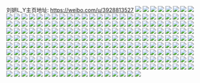 刘妍L_Y主页地址: https://weibo.com/u/3928813527 
![](https://wx4.sinaimg.cn/mw2000/ea2cefd7gy1h96m8cbthmj20u014048f.jpg) 
![](https://wx4.sinaimg.cn/mw2000/ea2cefd7gy1h96m8dnv36j20u0140gyz.jpg) 
![](https://wx4.sinaimg.cn/mw2000/ea2cefd7ly1h8wbjdrfgrj20u0140qd8.jpg) 
![](https://wx4.sinaimg.cn/mw2000/ea2cefd7ly1h8wbjdjdhrj20u00vtdr7.jpg) 
![](https://wx4.sinaimg.cn/mw2000/ea2cefd7ly1h8f6zxdt32j20u0140gv0.jpg) 
![](https://wx4.sinaimg.cn/mw2000/ea2cefd7ly1h8f6zxplwij20u014048g.jpg) 
![](https://wx4.sinaimg.cn/mw2000/ea2cefd7ly1h8f6zy2rg2j20u00u0tcu.jpg) 
![](https://wx4.sinaimg.cn/mw2000/ea2cefd7ly1h8f6zya5f0j20u00ynwmq.jpg) 
![](https://wx4.sinaimg.cn/mw2000/ea2cefd7ly1h8cv99n3rtj20u0140qbd.jpg) 
![](https://wx4.sinaimg.cn/mw2000/ea2cefd7ly1h8cv99adbpj20u0140ai1.jpg) 
![](https://wx4.sinaimg.cn/mw2000/ea2cefd7ly1h8bc3wzk9oj20u0140n5q.jpg) 
![](https://wx4.sinaimg.cn/mw2000/ea2cefd7ly1h8bc3xc0qrj20u00ytk1j.jpg) 
![](https://wx4.sinaimg.cn/mw2000/ea2cefd7ly1h8bc3xmas9j20u012810r.jpg) 
![](https://wx4.sinaimg.cn/mw2000/ea2cefd7ly1h86rubzpmpj20u0140qaq.jpg) 
![](https://wx4.sinaimg.cn/mw2000/ea2cefd7ly1h86rudrqtpj20u01400zo.jpg) 
![](https://wx4.sinaimg.cn/mw2000/ea2cefd7ly1h7z0sh03pbj20u00u013x.jpg) 
![](https://wx4.sinaimg.cn/mw2000/ea2cefd7ly1h6hwyodmvfj20wi16y0uu.jpg) 
![](https://wx4.sinaimg.cn/mw2000/ea2cefd7ly1h6hwynhy5ij20u00u0dhf.jpg) 
![](https://wx4.sinaimg.cn/mw2000/ea2cefd7ly1h5mskgcrzkj20u00u0dn1.jpg) 
![](https://wx4.sinaimg.cn/mw2000/ea2cefd7ly1h5mskgq99aj20u0140gvz.jpg) 
![](https://wx4.sinaimg.cn/mw2000/ea2cefd7ly1h4r3k0uf6tj20u014047c.jpg) 
![](https://wx4.sinaimg.cn/mw2000/ea2cefd7ly1h4q1i4olv0j20u01907c7.jpg) 
![](https://wx4.sinaimg.cn/mw2000/ea2cefd7ly1h3t14gs9nej20u0140k1g.jpg) 
![](https://wx4.sinaimg.cn/mw2000/ea2cefd7ly1h3qlh4ujzrj20p70qhdip.jpg) 
![](https://wx4.sinaimg.cn/mw2000/ea2cefd7ly1h3qlh4a3fmj20u0141q9n.jpg) 
![](https://wx4.sinaimg.cn/mw2000/ea2cefd7ly1h3n6vy6cbqj21mc25snpe.jpg) 
![](https://wx4.sinaimg.cn/mw2000/ea2cefd7ly1h3kwvaplgpj20u0140tar.jpg) 
![](https://wx4.sinaimg.cn/mw2000/ea2cefd7ly1h3kwvaeoaxj20u0141tcj.jpg) 
![](https://wx4.sinaimg.cn/mw2000/ea2cefd7ly1h3ihxhzd18j20u0140n2f.jpg) 
![](https://wx4.sinaimg.cn/mw2000/ea2cefd7ly1h3ihxi8emzj20o10w2dhz.jpg) 
![](https://wx4.sinaimg.cn/mw2000/ea2cefd7ly1h38w9bb9m2j20u0140113.jpg) 
![](https://wx4.sinaimg.cn/mw2000/ea2cefd7ly1h370pbl156j20u0140n8g.jpg) 
![](https://wx4.sinaimg.cn/mw2000/ea2cefd7ly1h370pbv1pwj20u014cdrm.jpg) 
![](https://wx4.sinaimg.cn/mw2000/ea2cefd7ly1h370pc4iloj20u01407io.jpg) 
![](https://wx4.sinaimg.cn/mw2000/ea2cefd7ly1h370pcff0bj20u0140alo.jpg) 
![](https://wx4.sinaimg.cn/mw2000/ea2cefd7ly1h370pcm59nj20u00u0gt4.jpg) 
![](https://wx4.sinaimg.cn/mw2000/ea2cefd7ly1h370pcv1sqj20u0140qj0.jpg) 
![](https://wx4.sinaimg.cn/mw2000/ea2cefd7ly1h370pbbkigj20u01407l5.jpg) 
![](https://wx4.sinaimg.cn/mw2000/ea2cefd7ly1h370pd407yj20u013l11t.jpg) 
![](https://wx4.sinaimg.cn/mw2000/ea2cefd7ly1h370pdm9ubj20u0140tjl.jpg) 
![](https://wx4.sinaimg.cn/mw2000/ea2cefd7ly1h370pddg83j20u0140qe1.jpg) 
![](https://wx4.sinaimg.cn/mw2000/ea2cefd7ly1h359y2ebu2j20u0140wmk.jpg) 
![](https://wx4.sinaimg.cn/mw2000/ea2cefd7ly1h359y2mboqj20u0140aid.jpg) 
![](https://wx4.sinaimg.cn/mw2000/ea2cefd7ly1h359y1s5wuj20u0140qh4.jpg) 
![](https://wx4.sinaimg.cn/mw2000/ea2cefd7ly1h359y2vpzgj20u0141gxf.jpg) 
![](https://wx4.sinaimg.cn/mw2000/ea2cefd7ly1h34257gowmj20u0140q9y.jpg) 
![](https://wx4.sinaimg.cn/mw2000/ea2cefd7ly1h342587aqzj20u0140ag9.jpg) 
![](https://wx4.sinaimg.cn/mw2000/ea2cefd7ly1h34258jltej20u01400yv.jpg) 
![](https://wx4.sinaimg.cn/mw2000/ea2cefd7ly1h34256x4y1j20u0140dm2.jpg) 
![](https://wx4.sinaimg.cn/mw2000/ea2cefd7ly1h2lqz724bpj21b11qqb29.jpg) 
![](https://wx4.sinaimg.cn/mw2000/ea2cefd7ly1h2lqz8w1h0j22c0340npe.jpg) 
![](https://wx4.sinaimg.cn/mw2000/ea2cefd7ly1h2lqzauvmej228u2zsb2b.jpg) 
![](https://wx4.sinaimg.cn/mw2000/ea2cefd7ly1h2lqz64m55j21xu2l41ky.jpg) 
![](https://wx4.sinaimg.cn/mw2000/ea2cefd7ly1h2lqz4lodpj21u92gdu0y.jpg) 
![](https://wx4.sinaimg.cn/mw2000/ea2cefd7ly1h2lqzcq6b6j21o02804qq.jpg) 
![](https://wx4.sinaimg.cn/mw2000/ea2cefd7ly1h2gizctw7fj21sc2dsnpf.jpg) 
![](https://wx4.sinaimg.cn/mw2000/ea2cefd7ly1h2gizd8hphj20u00u0gqa.jpg) 
![](https://wx4.sinaimg.cn/mw2000/ea2cefd7ly1h29atpff4uj21o0280hdv.jpg) 
![](https://wx4.sinaimg.cn/mw2000/ea2cefd7ly1h24q8a1ep7j20u0140wnv.jpg) 
![](https://wx4.sinaimg.cn/mw2000/ea2cefd7ly1h237wqflmdj20u00u0n51.jpg) 
![](https://wx4.sinaimg.cn/mw2000/ea2cefd7ly1h237wpqdtmj20u01150zs.jpg) 
![](https://wx4.sinaimg.cn/mw2000/ea2cefd7ly1h21jvd3es0j20u0140n3d.jpg) 
![](https://wx4.sinaimg.cn/mw2000/ea2cefd7ly1h10eie473oj210d1chx0d.jpg) 
![](https://wx4.sinaimg.cn/mw2000/ea2cefd7ly1h10eid4jplj219q1lx7wh.jpg) 
![](https://wx4.sinaimg.cn/mw2000/ea2cefd7ly1h0j3o7x1a7j20u00u0n3h.jpg) 
![](https://wx4.sinaimg.cn/mw2000/ea2cefd7ly1h0j3o6toeej20u0141476.jpg) 
![](https://wx4.sinaimg.cn/mw2000/ea2cefd7ly1h0j3o7b9h1j20u0140n5s.jpg) 
![](https://wx4.sinaimg.cn/mw2000/ea2cefd7ly1h0j3o8fwcaj20mh0u0wmz.jpg) 
![](https://wx4.sinaimg.cn/mw2000/ea2cefd7ly1h0i42jyjb3j20u00xltdw.jpg) 
![](https://wx4.sinaimg.cn/mw2000/ea2cefd7ly1h0i42kldkej20u0140doe.jpg) 
![](https://wx4.sinaimg.cn/mw2000/ea2cefd7ly1h0i42lawosj20u01400yo.jpg) 
![](https://wx4.sinaimg.cn/mw2000/ea2cefd7ly1h09qiksjdwj20u00u0jwa.jpg) 
![](https://wx4.sinaimg.cn/mw2000/ea2cefd7ly1gz1r15xwnjj20u0140qcy.jpg) 
![](https://wx4.sinaimg.cn/mw2000/ea2cefd7ly1gz1r16mbt5j20u10u0n3p.jpg) 
![](https://wx4.sinaimg.cn/mw2000/ea2cefd7ly1gyvyqvgqh8j20u018vjy4.jpg) 
![](https://wx4.sinaimg.cn/mw2000/ea2cefd7ly1gypzb6ju82j20u0141qax.jpg) 
![](https://wx4.sinaimg.cn/mw2000/ea2cefd7ly1gy020qul2pj20u00z0wk3.jpg) 
![](https://wx4.sinaimg.cn/mw2000/004hSTS7ly1gvbwyahxwjj60u00u0qab02.jpg) 
![](https://wx4.sinaimg.cn/mw2000/004hSTS7ly1gvbwya5purj60u00u0gt602.jpg) 
![](https://wx4.sinaimg.cn/mw2000/004hSTS7ly1gvbwyar7soj60u00u0jyj02.jpg) 
![](https://wx4.sinaimg.cn/mw2000/004hSTS7ly1gvbegheu33j616o1kwe8102.jpg) 
![](https://wx4.sinaimg.cn/mw2000/004hSTS7ly1gvbegofnl9j616o1kwhdt02.jpg) 
![](https://wx4.sinaimg.cn/mw2000/004hSTS7ly1gv8b26w0nyj60sh1kwttn02.jpg) 
![](https://wx4.sinaimg.cn/mw2000/004hSTS7ly1gv6hcavsf2j616o1kwb2902.jpg) 
![](https://wx4.sinaimg.cn/mw2000/ea2cefd7ly1grhn66aw27j20u018zk16.jpg) 
![](https://wx4.sinaimg.cn/mw2000/ea2cefd7ly1gqc96n9xdrj20u0140n83.jpg) 
![](https://wx4.sinaimg.cn/mw2000/ea2cefd7ly1gpnuqpiuo3j20u0140k5k.jpg) 
![](https://wx4.sinaimg.cn/mw2000/ea2cefd7ly1gpnuqp8o09j20u0140164.jpg) 
![](https://wx4.sinaimg.cn/mw2000/ea2cefd7ly1gpnuqozivfj20u0140k2o.jpg) 
![](https://wx4.sinaimg.cn/mw2000/ea2cefd7ly1gpnuqorc8qj20u0140wot.jpg) 
![](https://wx4.sinaimg.cn/mw2000/ea2cefd7ly1gpg2ae2cegj20u0140am6.jpg) 
![](https://wx4.sinaimg.cn/mw2000/ea2cefd7ly1gpcuinctx7j20u0140gzz.jpg) 
![](https://wx4.sinaimg.cn/mw2000/ea2cefd7ly1gpcuim7hd3j20u0140qeo.jpg) 
![](https://wx4.sinaimg.cn/mw2000/ea2cefd7ly1gog79go5o4j20u00u0qto.jpg) 
![](https://wx4.sinaimg.cn/mw2000/ea2cefd7ly1go3nr1yeuhj20u0140k2q.jpg) 
![](https://wx4.sinaimg.cn/mw2000/ea2cefd7ly1go3nrexgtqj20u00u0tic.jpg) 
![](https://wx4.sinaimg.cn/mw2000/ea2cefd7ly1go1dt3koqwj21nz25chdt.jpg) 
![](https://wx4.sinaimg.cn/mw2000/ea2cefd7ly1gnute6b8x5j21fl25re4i.jpg) 
![](https://wx4.sinaimg.cn/mw2000/ea2cefd7ly1gntufu3pzej21o01o07wh.jpg) 
![](https://wx4.sinaimg.cn/mw2000/ea2cefd7ly1gntufiwfyzj217b17b1an.jpg) 
![](https://wx4.sinaimg.cn/mw2000/ea2cefd7ly1gn6pv4unudj20mj160gsq.jpg) 
![](https://wx4.sinaimg.cn/mw2000/ea2cefd7ly1gn0v3o5xbhj20u00u00zj.jpg) 
![](https://wx4.sinaimg.cn/mw2000/ea2cefd7ly1gmxrcsaa7vj20tu0tu7hw.jpg) 
![](https://wx4.sinaimg.cn/mw2000/ea2cefd7ly1gm6b5x4aacj21nz2391kx.jpg) 
![](https://wx4.sinaimg.cn/mw2000/ea2cefd7ly1gm6b5xjk74j21nz1nznlf.jpg) 
![](https://wx4.sinaimg.cn/mw2000/ea2cefd7ly1gl80tiqmjjj21o0280e81.jpg) 
![](https://wx4.sinaimg.cn/mw2000/ea2cefd7ly1gkuqgs93hlj20u00u07wi.jpg) 
![](https://wx4.sinaimg.cn/mw2000/ea2cefd7ly1gk1h5tjsd4j21o0280x6p.jpg) 
![](https://wx4.sinaimg.cn/mw2000/ea2cefd7ly1gk0y51j9edj20v91vo7ru.jpg) 
![](https://wx4.sinaimg.cn/mw2000/ea2cefd7ly1gk0y50sm4ej20v91voh2x.jpg) 
![](https://wx4.sinaimg.cn/mw2000/ea2cefd7ly1gk0r9s3ot8j21o01o01kx.jpg) 
![](https://wx4.sinaimg.cn/mw2000/ea2cefd7ly1gixjb61vbmj20vc15sdoo.jpg) 
![](https://wx4.sinaimg.cn/mw2000/ea2cefd7ly1ghrpjxe2mqj22c02c01ky.jpg) 
![](https://wx4.sinaimg.cn/mw2000/ea2cefd7ly1ghrpjweg78j20ru15rakp.jpg) 
![](https://wx4.sinaimg.cn/mw2000/ea2cefd7ly1gho02q4h81j20ap0p1ta6.jpg) 
![](https://wx4.sinaimg.cn/mw2000/ea2cefd7ly1gho02px73wj20ah0kldh5.jpg) 
![](https://wx4.sinaimg.cn/mw2000/ea2cefd7ly1ghnzeq7nxyj20v91vob2a.jpg) 
![](https://wx4.sinaimg.cn/mw2000/ea2cefd7ly1ghnzeoz1smj20v91voqim.jpg) 
![](https://wx4.sinaimg.cn/mw2000/ea2cefd7ly1ghmunndt3xj21s02dcqv6.jpg) 
![](https://wx4.sinaimg.cn/mw2000/ea2cefd7ly1ghmuno9ko8j21o0280e82.jpg) 
![](https://wx4.sinaimg.cn/mw2000/ea2cefd7ly1ghmunmh6wlj21s02dc1ky.jpg) 
![](https://wx4.sinaimg.cn/mw2000/ea2cefd7ly1ghmk6z7buuj21s02dc7wi.jpg) 
![](https://wx4.sinaimg.cn/mw2000/ea2cefd7ly1ghmk6wplc1j21rz2dcb29.jpg) 
![](https://wx4.sinaimg.cn/mw2000/ea2cefd7ly1ghmk6zvjc5j21s02dcnpe.jpg) 
![](https://wx4.sinaimg.cn/mw2000/ea2cefd7ly1ghmk6ujfxxj20rs223b29.jpg) 
![](https://wx4.sinaimg.cn/mw2000/ea2cefd7ly1ghmk6v08myj20rs2uju0x.jpg) 
![](https://wx4.sinaimg.cn/mw2000/ea2cefd7ly1ghmk6w2we0j20rs1su4qp.jpg) 
![](https://wx4.sinaimg.cn/mw2000/ea2cefd7ly1ghmk6yixnsj21o0280e82.jpg) 
![](https://wx4.sinaimg.cn/mw2000/ea2cefd7ly1ghmk6x93u9j21o0280npd.jpg) 
![](https://wx4.sinaimg.cn/mw2000/ea2cefd7ly1ghmk6xw2umj21o0280x6p.jpg) 
![](https://wx4.sinaimg.cn/mw2000/ea2cefd7ly1ghid68zt2aj216o1kuaxd.jpg) 
![](https://wx4.sinaimg.cn/mw2000/ea2cefd7ly1ghid66izwmj20w01kw7s0.jpg) 
![](https://wx4.sinaimg.cn/mw2000/ea2cefd7ly1gh8a7ssi4lj22652qox6q.jpg) 
![](https://wx4.sinaimg.cn/mw2000/ea2cefd7ly1gh8a7tu1pyj216o1kwhc3.jpg) 
![](https://wx4.sinaimg.cn/mw2000/ea2cefd7ly1gh8a7uhsq4j21n721hb29.jpg) 
![](https://wx4.sinaimg.cn/mw2000/ea2cefd7ly1gh8a7tfiw7j21ex1ew1j9.jpg) 
![](https://wx4.sinaimg.cn/mw2000/ea2cefd7ly1gh4pglp32xj22bc3347wi.jpg) 
![](https://wx4.sinaimg.cn/mw2000/ea2cefd7ly1ggfcpw8lyyj20s411ie81.jpg) 
![](https://wx4.sinaimg.cn/mw2000/ea2cefd7ly1ggfcpx16ujj20qg0z94qp.jpg) 
![](https://wx4.sinaimg.cn/mw2000/ea2cefd7ly1ggfcpxtfjmj20s411ib29.jpg) 
![](https://wx4.sinaimg.cn/mw2000/ea2cefd7ly1ggcx3ficuuj21wc1wchdt.jpg) 
![](https://wx4.sinaimg.cn/mw2000/ea2cefd7ly1ggcx3gvhr1j21gd1v2e81.jpg) 
![](https://wx4.sinaimg.cn/mw2000/ea2cefd7ly1ggb6atm8l6j20qf1dt7wh.jpg) 
![](https://wx4.sinaimg.cn/mw2000/ea2cefd7ly1ggb6aug1s9j20oq18m7wh.jpg) 
![](https://wx4.sinaimg.cn/mw2000/ea2cefd7ly1ggb6aux2cuj20oq1861kx.jpg) 
![](https://wx4.sinaimg.cn/mw2000/ea2cefd7ly1ggb6avgi1zj20oi1864qp.jpg) 
![](https://wx4.sinaimg.cn/mw2000/ea2cefd7ly1ggaqvd5z3xj21f71581kx.jpg) 
![](https://wx4.sinaimg.cn/mw2000/ea2cefd7ly1ggaqvca55kj21f4159wul.jpg) 
![](https://wx4.sinaimg.cn/mw2000/ea2cefd7ly1gg0e32p1pdj21f91f9dyx.jpg) 
![](https://wx4.sinaimg.cn/mw2000/ea2cefd7ly1gfo3xyyxp5j21fu25s1kx.jpg) 
![](https://wx4.sinaimg.cn/mw2000/ea2cefd7ly1gff2u469q9j21ho1ho7wh.jpg) 
![](https://wx4.sinaimg.cn/mw2000/ea2cefd7ly1gfe8rlefzfj21ho1zkqv5.jpg) 
![](https://wx4.sinaimg.cn/mw2000/ea2cefd7ly1gfe8rpr7b5j21ho1ho7wh.jpg) 
![](https://wx4.sinaimg.cn/mw2000/ea2cefd7ly1gfd3zjey6fj218w18w7wh.jpg) 
![](https://wx4.sinaimg.cn/mw2000/ea2cefd7ly1gf8htf2rqsj21gp1c04qp.jpg) 
![](https://wx4.sinaimg.cn/mw2000/ea2cefd7ly1gf4weg65c6j21cq1cb7qi.jpg) 
![](https://wx4.sinaimg.cn/mw2000/ea2cefd7ly1gf4wehiwcxj21mc25s7wh.jpg) 
![](https://wx4.sinaimg.cn/mw2000/ea2cefd7ly1gf4weiqa6zj21mc25shdt.jpg) 
![](https://wx4.sinaimg.cn/mw2000/ea2cefd7ly1geus6w8r1aj20tz108wts.jpg) 
![](https://wx4.sinaimg.cn/mw2000/ea2cefd7ly1geqk0lecvmj20v60tqk9h.jpg) 
![](https://wx4.sinaimg.cn/mw2000/ea2cefd7ly1geqk0ltxdcj20xa0t21f5.jpg) 
![](https://wx4.sinaimg.cn/mw2000/ea2cefd7ly1gaoath0ew8j21401o0b29.jpg) 
![](https://wx4.sinaimg.cn/mw2000/ea2cefd7ly1gaoatgdozzj21401o0b29.jpg) 
![](https://wx4.sinaimg.cn/mw2000/ea2cefd7ly1gaj1zi7ql0j20u0140kft.jpg) 
![](https://wx4.sinaimg.cn/mw2000/ea2cefd7ly1g95tyxunv6j20j60j6tbw.jpg) 
![](https://wx4.sinaimg.cn/mw2000/ea2cefd7ly1g6p5c5d7eqj20go0go74u.jpg) 
![](https://wx4.sinaimg.cn/mw2000/ea2cefd7ly1g6dgynmscaj20u00xa4qp.jpg) 
![](https://wx4.sinaimg.cn/mw2000/ea2cefd7ly1g61jswz1rfj21ni1nib29.jpg) 
![](https://wx4.sinaimg.cn/mw2000/ea2cefd7ly1g4jh6qoymmj22c02c0npd.jpg) 
![](https://wx4.sinaimg.cn/mw2000/ea2cefd7ly1g4jeh9kvcuj20u00u0dmd.jpg) 
![](https://wx4.sinaimg.cn/mw2000/ea2cefd7ly1g4gnxyphx2j21he1z4b29.jpg) 
![](https://wx4.sinaimg.cn/mw2000/ea2cefd7ly1g4ey9g0sbdj219k1pc1jd.jpg) 
![](https://wx4.sinaimg.cn/mw2000/ea2cefd7ly1g2lv8j0ztqj21he1ss4qp.jpg) 
![](https://wx4.sinaimg.cn/mw2000/ea2cefd7ly1g23a04slzjj20g20gzab7.jpg) 
![](https://wx4.sinaimg.cn/mw2000/ea2cefd7ly1fyvk7uxfphj21he1z47wh.jpg) 
![](https://wx4.sinaimg.cn/mw2000/ea2cefd7ly1fyvk7vj018j21hf1z4b0s.jpg) 
![](https://wx4.sinaimg.cn/mw2000/ea2cefd7ly1fyvk7tea6dj21z41he4qp.jpg) 
![](https://wx4.sinaimg.cn/mw2000/ea2cefd7ly1fxfdsv900ij20ku0no42u.jpg) 
![](https://wx4.sinaimg.cn/mw2000/ea2cefd7ly1fxfdt3gqyej20c80c8aak.jpg) 
![](https://wx4.sinaimg.cn/mw2000/ea2cefd7ly1fwujwgs77qj21401o0kft.jpg) 
![](https://wx4.sinaimg.cn/mw2000/ea2cefd7ly1fvltl2i5uvj20qo0seaf1.jpg) 
![](https://wx4.sinaimg.cn/mw2000/ea2cefd7ly1fvltntrgt7j20qo0ziqak.jpg) 
![](https://wx4.sinaimg.cn/mw2000/ea2cefd7ly1fum71b5tlvj20qn0w8wrq.jpg) 
![](https://wx4.sinaimg.cn/mw2000/ea2cefd7ly1fudx199momj215o1jktt6.jpg) 
![](https://wx4.sinaimg.cn/mw2000/ea2cefd7ly1fudx181ncej215o1jktuy.jpg) 
![](https://wx4.sinaimg.cn/mw2000/ea2cefd7ly1fudx1a9oqqj215o1jkh2g.jpg) 
![](https://wx4.sinaimg.cn/mw2000/ea2cefd7ly1fu3yal0oo7j20kl0klwgu.jpg) 
![](https://wx4.sinaimg.cn/mw2000/ea2cefd7ly1ftzmbkt4pcj21o0230ty0.jpg) 
![](https://wx4.sinaimg.cn/mw2000/ea2cefd7ly1ftcn49c2pwj21qi1qiwnv.jpg) 
![](https://wx4.sinaimg.cn/mw2000/ea2cefd7ly1fsz00busgoj21o01vqe73.jpg) 
![](https://wx4.sinaimg.cn/mw2000/ea2cefd7ly1fsx6ffeshij22c02x01ky.jpg) 
![](https://wx4.sinaimg.cn/mw2000/ea2cefd7ly1fsx6fdsu1gj22c02c0kjm.jpg) 
![](https://wx4.sinaimg.cn/mw2000/ea2cefd7ly1fsx6fhdv7yj22c02wynpe.jpg) 
![](https://wx4.sinaimg.cn/mw2000/ea2cefd7ly1fsx6fi9vnnj212y1nckcp.jpg) 
![](https://wx4.sinaimg.cn/mw2000/ea2cefd7ly1fsfslll8x8j225n258qv5.jpg) 
![](https://wx4.sinaimg.cn/mw2000/ea2cefd7ly1fsfsliyybuj22c03407wj.jpg) 
![](https://wx4.sinaimg.cn/mw2000/ea2cefd7ly1fsfslow72cj22c03407wj.jpg) 
![](https://wx4.sinaimg.cn/mw2000/ea2cefd7ly1fsfslqs9ywj22c02c0qv5.jpg) 
![](https://wx4.sinaimg.cn/mw2000/ea2cefd7ly1frwqauoagrj215o15ok4u.jpg) 
![](https://wx4.sinaimg.cn/mw2000/ea2cefd7ly1fruwmyl9wbj21o013u1kx.jpg) 
![](https://wx4.sinaimg.cn/mw2000/ea2cefd7ly1frutmufkyfj21sg1sgx29.jpg) 
![](https://wx4.sinaimg.cn/mw2000/ea2cefd7ly1frutmt2t5ej21sg1sg4qp.jpg) 
![](https://wx4.sinaimg.cn/mw2000/ea2cefd7ly1fruihxvw35j20k00ivwgt.jpg) 
![](https://wx4.sinaimg.cn/mw2000/ea2cefd7ly1fqtk0xbvnaj20k00f00vu.jpg) 
![](https://wx4.sinaimg.cn/mw2000/ea2cefd7ly1fqtk0vzc43j20k00u0whf.jpg) 
![](https://wx4.sinaimg.cn/mw2000/ea2cefd7ly1fqqzrvkg6xj20qo0qptcg.jpg) 
![](https://wx4.sinaimg.cn/mw2000/ea2cefd7ly1fqiuy02dgzj21o01401kx.jpg) 
![](https://wx4.sinaimg.cn/mw2000/ea2cefd7gy1fq7ragpurij21o0140nj0.jpg) 
![](https://wx4.sinaimg.cn/mw2000/ea2cefd7ly1fpweenlx7rj20qo0xcq81.jpg) 
![](https://wx4.sinaimg.cn/mw2000/ea2cefd7ly1fpo2lsmup0j20qo1o0k9u.jpg) 
![](https://wx4.sinaimg.cn/mw2000/ea2cefd7ly1fpo2lrofrtj21kw0gwamw.jpg) 
![](https://wx4.sinaimg.cn/mw2000/ea2cefd7ly1fpo2lt8f0uj20p00dwwj6.jpg) 
![](https://wx4.sinaimg.cn/mw2000/ea2cefd7ly1fpo2ltklgxj21he0im48t.jpg) 
![](https://wx4.sinaimg.cn/mw2000/ea2cefd7ly1fpo2hkqseej21ji15o15f.jpg) 
![](https://wx4.sinaimg.cn/mw2000/ea2cefd7ly1fpo2hld3kkj215o15ok4c.jpg) 
![](https://wx4.sinaimg.cn/mw2000/ea2cefd7ly1fpo2hltdk9j215o15ogzl.jpg) 
![](https://wx4.sinaimg.cn/mw2000/ea2cefd7ly1fpo2hmayt2j21u215oqne.jpg) 
![](https://wx4.sinaimg.cn/mw2000/ea2cefd7gy1fpcj23teo7j20qo0qowjg.jpg) 
![](https://wx4.sinaimg.cn/mw2000/ea2cefd7ly1fp8lmcegn0j20qo0qoafi.jpg) 
![](https://wx4.sinaimg.cn/mw2000/ea2cefd7ly1fp8lmbtogzj20ku11240l.jpg) 
![](https://wx4.sinaimg.cn/mw2000/ea2cefd7ly1fp8lmclqi4j20ku11276d.jpg) 
![](https://wx4.sinaimg.cn/mw2000/ea2cefd7ly1fp8lmcw0koj20qo0qon2o.jpg) 
![](https://wx4.sinaimg.cn/mw2000/ea2cefd7ly1fp69pc8194j20ku112gtn.jpg) 
![](https://wx4.sinaimg.cn/mw2000/ea2cefd7ly1fp69pbx0h0j20qo0qpwl1.jpg) 
![](https://wx4.sinaimg.cn/mw2000/ea2cefd7ly1fp69pcjfmtj20ku112dmn.jpg) 
![](https://wx4.sinaimg.cn/mw2000/ea2cefd7gy1fp4o8ax4q4j20ue0u0wk7.jpg) 
